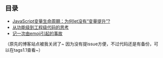 目录
-----
- [JavaScript变量生命周期：为何let没有“变量提升”?](https://github.com/ZyJoey/blog/issues/5)
- [从功能级到工程级代码的思考](https://github.com/ZyJoey/blog/issues/3)
- [记一次由emoji引起的事故](https://github.com/ZyJoey/blog/issues/2)


（原先的博客站点被我关闭了~ 因为没有提issue方便，不过代码还是有备份，可以在tags1.1查看~）



